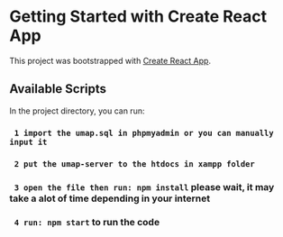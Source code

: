 # Getting Started with Create React App

This project was bootstrapped with [Create React App](https://github.com/facebook/create-react-app).

## Available Scripts

In the project directory, you can run:

### ` 1 import the umap.sql in phpmyadmin or you can manually input it` 

### ` 2 put the umap-server to the htdocs in xampp folder`

### ` 3 open the file then run: npm install` please wait, it may take a alot of time depending in your internet

### ` 4 run: npm start` to run the code 


